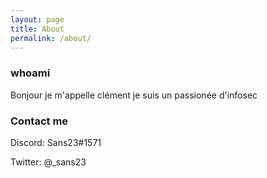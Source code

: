 ```yaml
---
layout: page
title: About
permalink: /about/
---
```



### whoami

Bonjour je m'appelle clément je suis
un passionée d'infosec

### Contact me
Discord: Sans23#1571

Twitter: @_sans23
